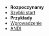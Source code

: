 - **Rozpoczynamy**
 - [Szybki start](narzedzia/)
- **Przykłady**
 - [Wprowadzenie](narzedzia/wprowadzenie)
 - [ANDI](narzedzia/andi)
